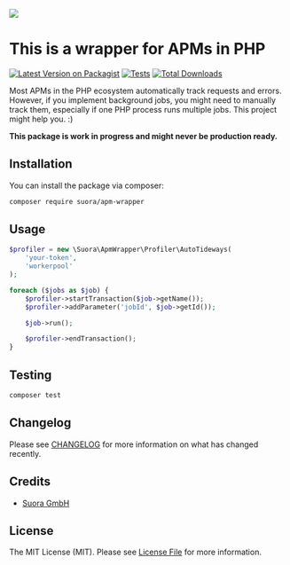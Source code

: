 
[<img src="https://github-ads.s3.eu-central-1.amazonaws.com/support-ukraine.svg?t=1" />](https://supportukrainenow.org)

# This is a wrapper for APMs in PHP

[![Latest Version on Packagist](https://img.shields.io/packagist/v/suora/apm-wrapper.svg?style=flat-square)](https://packagist.org/packages/suora/apm-wrapper)
[![Tests](https://github.com/SuoraGmbH/php-apm-wrapper/actions/workflows/run-tests.yml/badge.svg?branch=main)](https://github.com/SuoraGmbH/php-apm-wrapper/actions/workflows/run-tests.yml)
[![Total Downloads](https://img.shields.io/packagist/dt/suora/apm-wrapper.svg?style=flat-square)](https://packagist.org/packages/suora/apm-wrapper)

Most APMs in the PHP ecosystem automatically track requests and errors. 
However, if you implement background jobs, you might need to manually track them,
especially if one PHP process runs multiple jobs.
This project might help you. :)

**This package is work in progress and might never be production ready.**


## Installation

You can install the package via composer:

```bash
composer require suora/apm-wrapper
```

## Usage

```php
$profiler = new \Suora\ApmWrapper\Profiler\AutoTideways(
    'your-token',
    'workerpool'
);

foreach ($jobs as $job) {
    $profiler->startTransaction($job->getName());
    $profiler->addParameter('jobId', $job->getId());

    $job->run();

    $profiler->endTransaction();
}
```

## Testing

```bash
composer test
```

## Changelog

Please see [CHANGELOG](CHANGELOG.md) for more information on what has changed recently.

## Credits

- [Suora GmbH](https://github.com/SuoraGmbH)

## License

The MIT License (MIT). Please see [License File](LICENSE.md) for more information.
